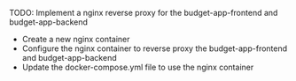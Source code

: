 TODO: Implement a nginx reverse proxy for the budget-app-frontend and budget-app-backend

- Create a new nginx container
- Configure the nginx container to reverse proxy the budget-app-frontend and budget-app-backend
- Update the docker-compose.yml file to use the nginx container

